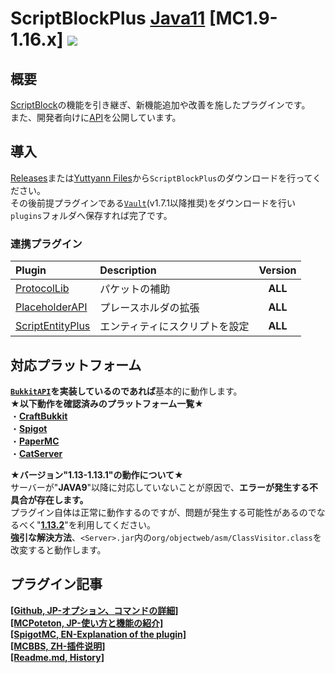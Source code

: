 ScriptBlockPlus [Java11](https://jdk.java.net/) [MC1.9-1.16.x] [![](https://jitpack.io/v/yuttyann/ScriptBlockPlus.svg)](https://jitpack.io/#yuttyann/ScriptBlockPlus)
==========
概要
-----------
[ScriptBlock](https://dev.bukkit.org/projects/scriptblock)の機能を引き継ぎ、新機能追加や改善を施したプラグインです。<br>
また、開発者向けに[API](https://github.com/yuttyann/ScriptBlockPlus/wiki/%5BJP%5D-API-Tutorial)を公開しています。<br>

導入
-----------
[Releases](https://github.com/yuttyann/ScriptBlockPlus/releases)または[Yuttyann Files](https://file.yuttyann44581.net/)から`ScriptBlockPlus`のダウンロードを行ってください。<br>
その後前提プラグインである[`Vault`](https://dev.bukkit.org/projects/vault)(v1.7.1以降推奨)をダウンロードを行い`plugins`フォルダへ保存すれば完了です。<br>
### 連携プラグイン
| Plugin | Description | Version |
|:---|:---|:---:|
| [ProtocolLib](https://www.spigotmc.org/resources/protocollib.1997/)  | パケットの補助 | **ALL** |
| [PlaceholderAPI](https://www.spigotmc.org/resources/placeholderapi.6245/) | プレースホルダの拡張 | **ALL** |
| [ScriptEntityPlus](https://www.spigotmc.org/resources/placeholderapi.6245/) | エンティティにスクリプトを設定 | **ALL** |

対応プラットフォーム
-----------
**[`BukkitAPI`](https://hub.spigotmc.org/javadocs/bukkit/overview-summary.html)を実装しているのであれば**基本的に動作します。  
**★以下動作を確認済みのプラットフォーム一覧★**<br>
・**[CraftBukkit](https://www.spigotmc.org/)**<br>
・**[Spigot](https://www.spigotmc.org/)**<br>
・**[PaperMC](https://papermc.io/)**<br>
・**[CatServer](http://catserver.moe/)**<br>

**★バージョン"1.13-1.13.1"の動作について★**<br>
サーバーが"**JAVA9**"以降に対応していないことが原因で、**エラーが発生する不具合が存在します。**<br>
プラグイン自体は正常に動作するのですが、問題が発生する可能性があるのでなるべく"[**1.13.2**](https://papermc.io/legacy)"を利用してください。<br>
**強引な解決方法**、`<Server>.jar`内の`org/objectweb/asm/ClassVisitor.class`を改変すると動作します。<br>

プラグイン記事
-----------
**[[Github, JP-オプション、コマンドの詳細]](https://github.com/yuttyann/ScriptBlockPlus/wiki#%E4%B8%80%E8%88%AC%E3%81%AE%E6%96%B9%E5%90%91%E3%81%91)**<br>
**[[MCPoteton, JP-使い方と機能の紹介]](https://mcpoteton.com/mcplugin-scriptblockplus)**<br>
**[[SpigotMC, EN-Explanation of the plugin]](https://www.spigotmc.org/resources/1-9-1-15-2-scriptblockplus.78413/)**<br>
**[[MCBBS, ZH-插件说明]](https://www.mcbbs.net/thread-691900-1-1.html)**<br>
**[[Readme.md, History]](https://github.com/yuttyann/ScriptBlockPlus/commits/master/README.md)**<br>